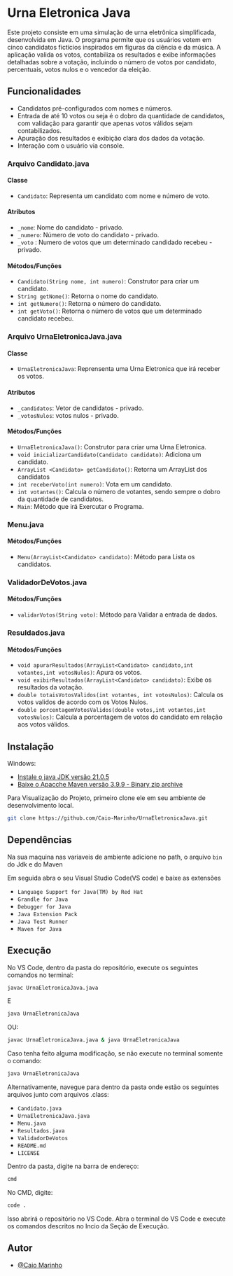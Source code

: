 # Urna Eletronica Java
Este projeto consiste em uma simulação de urna eletrônica simplificada, desenvolvida em Java. O programa permite que os usuários votem em cinco candidatos fictícios inspirados em figuras da ciência e da música. A aplicação valida os votos, contabiliza os resultados e exibe informações detalhadas sobre a votação, incluindo o número de votos por candidato, percentuais, votos nulos e o vencedor da eleição.

## Funcionalidades
- Candidatos pré-configurados com nomes e números.
- Entrada de até 10 votos ou seja é o dobro da quantidade de candidatos, com validação para garantir que apenas votos válidos sejam contabilizados.
- Apuração dos resultados e exibição clara dos dados da votação.
- Interação com o usuário via console.

### Arquivo Candidato.java

#### Classe
- `Candidato`: Representa um candidato com nome e número de voto.

#### Atributos
- `_nome`: Nome do candidato - privado.
- `_numero`: Número de voto do candidato - privado.
- `_voto` : Numero de votos que um determinado candidado recebeu - privado.

#### Métodos/Funções
- `Candidato(String nome, int numero)`: Construtor para criar um candidato.
- `String getNome()`: Retorna o nome do candidato.
- `int getNumero()`: Retorna o número do candidato.
- `int getVoto()`: Retorna o número de votos que um determinado candidato recebeu.


### Arquivo UrnaEletronicaJava.java

#### Classe
- `UrnaEletronicaJava`: Reprensenta uma Urna Eletronica que irá receber os votos.

#### Atributos
- `_candidatos`: Vetor de candidatos - privado.
- `_votosNulos`: votos nulos - privado.

#### Métodos/Funções
- `UrnaEletronicaJava()`: Construtor para criar uma Urna Eletronica.
- `void inicializarCandidato(Candidato candidato)`: Adiciona um candidato.
- `ArrayList <Candidato> getCandidato()`: Retorna um ArrayList dos candidatos
- `int receberVoto(int numero)`: Vota em um candidato.
- `int votantes()`: Calcula o número de votantes, sendo sempre o dobro da quantidade de candidatos.
- `Main`: Método que irá Exercutar o Programa.

### Menu.java

#### Métodos/Funções
- `Menu(ArrayList<Candidato> candidato)`: Método para Lista os candidatos.

### ValidadorDeVotos.java

#### Métodos/Funções
- `validarVotos(String voto)`: Método para Validar a entrada de dados.

### Resuldados.java

#### Métodos/Funções
- `void apurarResultados(ArrayList<Candidato> candidato,int votantes,int votosNulos)`: Apura os votos.
- `void exibirResultados(ArrayList<Candidato> candidato)`: Exibe os resultados da votação.
- `double totaisVotosValidos(int votantes, int votosNulos)`: Calcula os votos validos de acordo com os Votos Nulos.
- `double porcentagemVotosValidos(double votos,int votantes,int votosNulos)`: Calcula a porcentagem de votos do candidato em relação aos votos válidos.

## Instalação

Windows:
<br>
- [Instale o java JDK versão 21.0.5](https://www.oracle.com/br/java/technologies/downloads/#java21)
- [Baixe o Apacche Maven versão 3.9.9 - Binary zip archive](https://maven.apache.org/download.cgi)

Para Visualização do Projeto, primeiro clone ele em seu ambiente de desenvolvimento local.

```bash
git clone https://github.com/Caio-Marinho/UrnaEletronicaJava.git
```
## Dependências

Na sua maquina nas variaveis de ambiente adicione no path, o arquivo `bin` do Jdk e do Maven

Em seguida abra o seu Visual Studio Code(VS code) e baixe as extensões

- `Language Support for Java(TM) by Red Hat`
- `Grandle for Java`
- `Debugger for Java`
- `Java Extension Pack`
- `Java Test Runner`
- `Maven for Java`

## Execução

No VS Code, dentro da pasta do repositório, execute os seguintes comandos no terminal:

```bash
javac UrnaEletronicaJava.java
```
E

```bash
java UrnaEletronicaJava
```
OU:

```bash
javac UrnaEletronicaJava.java & java UrnaEletronicaJava
```
Caso tenha feito alguma modificação, se não execute no terminal somente o comando:

```bash
java UrnaEletronicaJava
```

Alternativamente, navegue para dentro da pasta onde estão os seguintes arquivos junto com arquivos .class:

- `Candidato.java`
- `UrnaEletronicaJava.java`
- `Menu.java`
- `Resultados.java`
- `ValidadorDeVotos`
- `README.md`
- `LICENSE`

Dentro da pasta, digite na barra de endereço:

```bash
cmd
```
No CMD, digite:

```bash
code .
```
Isso abrirá o repositório no VS Code. Abra o terminal do VS Code e execute os comandos descritos no Incio da Seção de Execução.

## Autor

- [@Caio Marinho](https://github.com/Caio-Marinho)